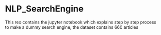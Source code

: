 # NLP_SearchEngine
This reo contains the jupyter notebook which explains step by step process to make a dummy search engine, the dataset contains 660 articles
